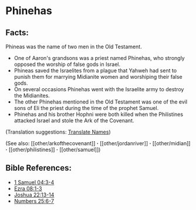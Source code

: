 # Phinehas #

## Facts: ##

Phineas was the name of two men in the Old Testament.

* One of Aaron's grandsons was a priest named Phinehas, who strongly opposed the worship of false gods in Israel.
* Phineas saved the Israelites from a plague that Yahweh had sent to punish them for marrying Midianite women and worshiping their false gods.
* On several occasions Phinehas went with the Israelite army to destroy the Midianites.
* The other Phinehas mentioned in the Old Testament was one of the evil sons of Eli the priest during the time of the prophet Samuel.
* Phinehas and his brother Hophni were both killed when the Philistines attacked Israel and stole the Ark of the Covenant.

(Translation suggestions: [Translate Names](en/ta-vol1/translate/man/translate-names))

(See also: [[other/arkofthecovenant]] **·** [[other/jordanriver]] **·** [[other/midian]] **·** [[other/philistines]] **·** [[other/samuel]])

## Bible References: ##

* [1 Samuel 04:3-4](en/tn/1sa/help/04/03)
* [Ezra 08:1-3](en/tn/ezr/help/08/01)
* [Joshua 22:13-14](en/tn/jos/help/22/13)
* [Numbers 25:6-7](en/tn/num/help/25/06)